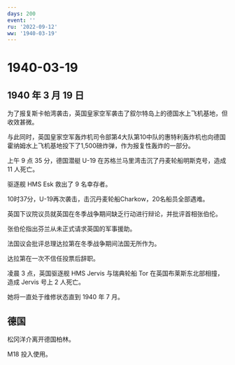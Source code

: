 ```yaml
---
days: 200
event: ''
ru: '2022-09-12'
ww: '1940-03-19'
---
```


# 1940-03-19

## 1940 年 3 月 19 日

为了报复斯卡帕湾袭击，英国皇家空军袭击了叙尔特岛上的德国水上飞机基地，但收效甚微。

与此同时，英国皇家空军轰炸机司令部第4大队第10中队的惠特利轰炸机也向德国霍纳姆水上飞机基地投下了1,500磅炸弹，作为报复性轰炸的一部分。

上午 9 点 35 分，德国潜艇 U-19
在苏格兰马里湾击沉了丹麦轮船明斯克号，造成 11 人死亡。

驱逐舰 HMS Esk 救出了 9 名幸存者。

10时37分，U-19再次袭击，击沉丹麦轮船Charkow，20名船员全部遇难。

英国下议院议员就英国在冬季战争期间缺乏行动进行辩论，并批评首相张伯伦。

张伯伦指出芬兰从未正式请求英国的军事援助。

法国议会批评总理达拉第在冬季战争期间法国无所作为。

达拉第在一次不信任投票后辞职。

凌晨 3 点，英国驱逐舰 HMS Jervis 与瑞典轮船 Tor
在英国布莱斯东北部相撞，造成 Jervis 号上 2 人死亡。

她将一直处于维修状态直到 1940 年 7 月。

## 德国

松冈洋介离开德国柏林。

M18 投入使用。